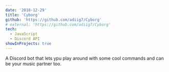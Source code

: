 ```yaml
---
date: '2018-12-29'
title: 'Cyborg'
github: 'https://github.com/adiig7/Cyborg'
# external: 'https://github.com/adiig7/Cyborg'
tech:
  - JavaScript
  - Discord API
showInProjects: true
---
```


A Discord bot that lets ypu play around with some cool commands and can be your music partner too.
